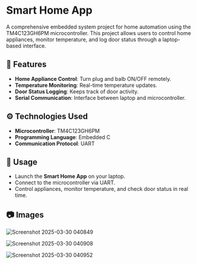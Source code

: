 # Smart Home App

A comprehensive embedded system project for home automation using the TM4C123GH6PM microcontroller. This project allows users to control home appliances, monitor temperature, and log door status through a laptop-based interface.

## 📌 Features
- **Home Appliance Control**: Turn plug and balb ON/OFF remotely.
- **Temperature Monitoring**: Real-time temperature updates.
- **Door Status Logging**: Keeps track of door activity.
- **Serial Communication**: Interface between laptop and microcontroller.

## ⚙️ Technologies Used
- **Microcontroller**: TM4C123GH6PM
- **Programming Language**: Embedded C
- **Communication Protocol**: UART

## 🚀 Usage
- Launch the **Smart Home App** on your laptop.
- Connect to the microcontroller via UART.
- Control appliances, monitor temperature, and check door status in real time.

## 📷 Images
![Screenshot 2025-03-30 040849](https://github.com/user-attachments/assets/637b2401-b2e1-4fb4-9b7b-2baffd2eb2c5)

![Screenshot 2025-03-30 040908](https://github.com/user-attachments/assets/3ef0eade-d0b8-4f93-9215-818903da1b49)

![Screenshot 2025-03-30 040952](https://github.com/user-attachments/assets/85910ac1-7b7c-47d4-9520-73a6431bd6e8)

